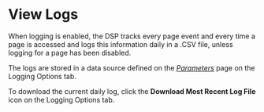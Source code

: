 # View Logs

When logging is enabled, the DSP tracks every page event and every time
a page is accessed and logs this information daily in a .CSV file,
unless logging for a page has been disabled.

The logs are stored in a data source defined on the
*[Parameters](../Page_Desc/Parameters_All_TabsSysAdmin.htm)* page on the
Logging Options tab.

To download the current daily log, click the **Download Most Recent Log
File** icon on the Logging Options tab.
